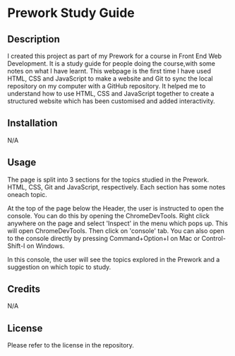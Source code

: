 # Prework Study Guide

## Description

I created this project as part of my Prework for a course in Front End Web Development. It is a study guide for people doing the course,with some notes on what I have learnt.
This webpage is the first time I have used HTML, CSS and JavaScript to make a website and Git to sync the local repository on my computer with a GitHub repository.
It helped me to understand how to use HTML, CSS and JavaScript together to create a structured website which has been customised and added interactivity. 

## Installation

N/A

## Usage

The page is split into 3 sections for the topics studied in the Prework. HTML, CSS, Git and JavaScript, respectively.
Each section has some notes oneach topic.

At the top of the page below the Header, the user is instructed to open the console. You can do this by opening the ChromeDevTools.
Right click anywhere on the page and select 'Inspect' in the menu which pops up. This will open ChromeDevTools. Then click on 'console' tab.
You can also open to the console directly by pressing Command+Option+I on Mac or Control-Shift-I on Windows.

In this console, the user will see the topics explored in the Prework and a suggestion on which topic to study.

## Credits

N/A

## License

Please refer to the license in the repository.
